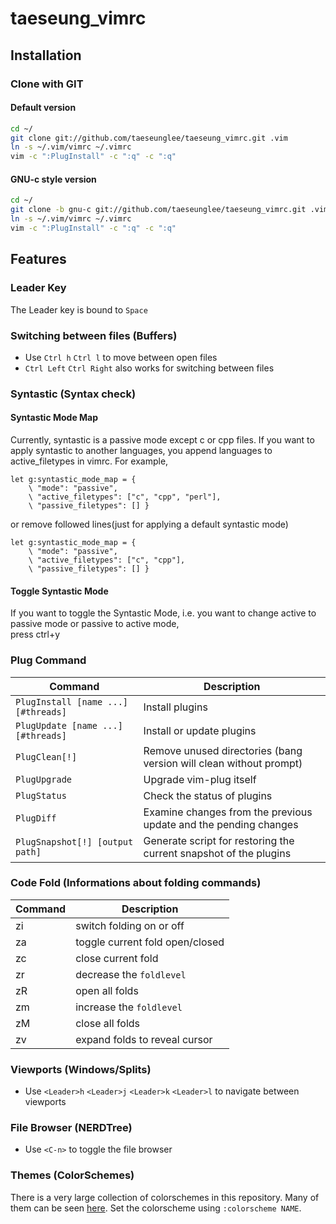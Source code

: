 # taeseung_vimrc

## Installation
### Clone with GIT
#### Default version
```bash
cd ~/
git clone git://github.com/taeseunglee/taeseung_vimrc.git .vim
ln -s ~/.vim/vimrc ~/.vimrc
vim -c ":PlugInstall" -c ":q" -c ":q"
```

#### GNU-c style version
```bash
cd ~/
git clone -b gnu-c git://github.com/taeseunglee/taeseung_vimrc.git .vim
ln -s ~/.vim/vimrc ~/.vimrc
vim -c ":PlugInstall" -c ":q" -c ":q"
```


## Features
### Leader Key
The Leader key is bound to `Space`

### Switching between files (Buffers)

* Use `Ctrl h` `Ctrl l` to move between open files
* `Ctrl Left` `Ctrl Right` also works for switching between files


### Syntastic (Syntax check)
#### Syntastic Mode Map
Currently, syntastic is a passive mode except c or cpp files.
If you want to apply syntastic to another languages,
you append languages to active_filetypes in vimrc. For example,
``` vim
let g:syntastic_mode_map = {
    \ "mode": "passive",
    \ "active_filetypes": ["c", "cpp", "perl"],
    \ "passive_filetypes": [] }
```
or remove followed lines(just for applying a default syntastic mode)
``` vim
let g:syntastic_mode_map = {
    \ "mode": "passive",
    \ "active_filetypes": ["c", "cpp"], 
    \ "passive_filetypes": [] }
```

#### Toggle Syntastic Mode
If you want to toggle the Syntastic Mode, 
i.e. you want to change active to passive mode or passive to active mode,  
press ctrl+y

### Plug Command

| Command                             | Description                                                        |
| ----------------------------------- | ------------------------------------------------------------------ |
| `PlugInstall [name ...] [#threads]` | Install plugins                                                    |
| `PlugUpdate [name ...] [#threads]`  | Install or update plugins                                          |
| `PlugClean[!]`                      | Remove unused directories (bang version will clean without prompt) |
| `PlugUpgrade`                       | Upgrade vim-plug itself                                            |
| `PlugStatus`                        | Check the status of plugins                                        |
| `PlugDiff`                          | Examine changes from the previous update and the pending changes   |
| `PlugSnapshot[!] [output path]`     | Generate script for restoring the current snapshot of the plugins  |


### Code Fold (Informations about folding commands)

| Command | Description                     |
| ------- | ------------------------------- |
| zi      | switch folding on or off        |
| za      | toggle current fold open/closed |
| zc      | close current fold              |
| zr      | decrease the `foldlevel`        |
| zR      | open all folds                  |
| zm      | increase the `foldlevel`        |
| zM      | close all folds                 |
| zv      | expand folds to reveal cursor   |

### Viewports (Windows/Splits)

* Use `<Leader>h` `<Leader>j` `<Leader>k` `<Leader>l` to navigate between viewports

### File Browser (NERDTree)

* Use `<C-n>` to toggle the file browser

### Themes (ColorSchemes)

There is a very large collection of colorschemes in this repository.
Many of them can be seen [here](http://vimcolors.com/).
Set the colorscheme using `:colorscheme NAME`.
